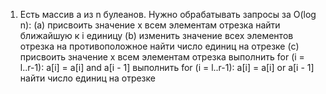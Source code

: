 1. Есть массив a из n булеанов. Нужно обрабатывать запросы за O(log n):
   (a) присвоить значение x всем элементам отрезка
   найти ближайшую к i единицу
   (b) изменить значение всех элементов отрезка на противоположное
   найти число единиц на отрезке
   (c) присвоить значение x всем элементам отрезка
   выполнить for (i = l..r-1): a[i] = a[i] and a[i - 1]
   выполнить for (i = l..r-1): a[i] = a[i] or a[i - 1]
   найти число единиц на отрезке